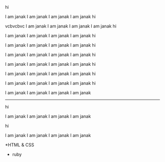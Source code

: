 hi


I am janak
I am janak
I am janak
I am janak
hi

vcbvcbvc
I am janak
I am janak
I am janak
I am janak
hi


I am janak
I am janak
I am janak
I am janak
hi


I am janak
I am janak
I am janak
I am janak
hi


I am janak
I am janak
I am janak
I am janak
hi


I am janak
I am janak
I am janak
I am janak
hi


I am janak
I am janak
I am janak
I am janak
hi


I am janak
I am janak
I am janak
I am janak
hi


I am janak
I am janak
I am janak
I am janak






------------------------------

hi


I am janak
I am janak
I am janak
I am janak


hi


I am janak
I am janak
I am janak
I am janak


*HTML & CSS
* ruby

